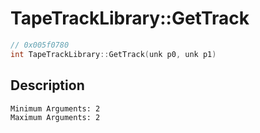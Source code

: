 # TapeTrackLibrary::GetTrack
```c
// 0x005f0780
int TapeTrackLibrary::GetTrack(unk p0, unk p1)
```
## Description
```
Minimum Arguments: 2
Maximum Arguments: 2
```

